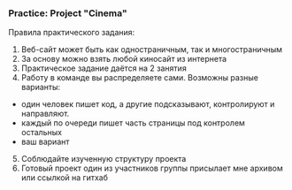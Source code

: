 ### Practice: Project "Cinema"

Правила практического задания:
1. Веб-сайт может быть как одностраничным, так и многостраничным
2. За основу можно взять любой киносайт из интернета
3. Практическое задание даётся на 2 занятия
4. Работу в команде вы распределяете сами. Возможны разные варианты:
 - один человек пишет код, а другие подсказывают, контролируют и направляют.
 - каждый по очереди пишет часть страницы под контролем остальных
 - ваш вариант
5. Соблюдайте изученную структуру проекта
6. Готовый проект один из участников группы присылает мне архивом или ссылкой на гитхаб

